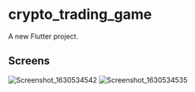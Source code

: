 # crypto_trading_game

A new Flutter project.

## Screens

![Screenshot_1630534542](https://user-images.githubusercontent.com/57330864/131753569-c992c884-5c04-437a-8e1a-59ca233cd5d7.png)
![Screenshot_1630534535](https://user-images.githubusercontent.com/57330864/131753570-375dcf89-c3f1-4976-8619-dc379eb2d722.png)

